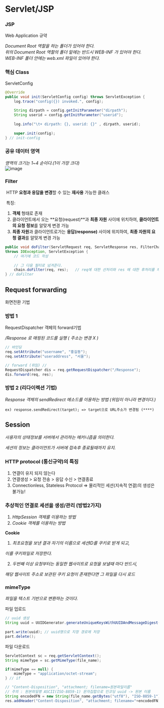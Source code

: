 # Servlet/JSP

### JSP

Web Application 규약

*Document Root 역할을 하는 폴더가 있어야 한다.  
위의 Document Root 역할의 폴더 밑에는 반드시 WEB-INF 가 있어야 한다.  
WEB-INF 폴더 안에는 web.xml 파일이 있어야 한다.*


### 핵심 Class

ServletConfig

```java
@Override
public void init(ServletConfig config) throws ServletException {
	log.trace("config({}) invoked.", config);
	
	String dirpath = config.getInitParameter("dirpath");
	String userid = config.getInitParameter("userid");
	
	log.info("\t+ dirpath: {}, userid: {}" , dirpath, userid);
	
	super.init(config);
} // init-config
```
### 공유 데이터 영역

*영역의 크기는 1~4 순이다.(1이 가장 크다)*  
![image](https://user-images.githubusercontent.com/88135939/188564631-a0e16143-f317-4486-aa2a-7068176a488c.png)

### Filter

 HTTP **요청과 응답을 변경**할 수 있는 **재사용** 가능한 클래스

 특징:

1. **객체** 형태로 존재
2. 클라이언트에서 오는 **요청(request)**과 **최종 자원** 사이에 위치하여, **클라이언트의 요청 정보**를 알맞게 변경 가능
3. **최종 자원**과 클라이언트로가는 **응답(response)** 사이에 위치하여, **최종 자원의 요청 결과**를 알맞게 변경 가능

```java
public void doFilter(ServletRequest req, ServletResponse res, FilterChain chain)
throws IOException, ServletException {
	// 여기에 코드 작성
	
	// 그 다음 필터로 넘겨준다.
	chain.doFilter(req, res);	// req에 대한 선처리와 res 에 대한 후처리를 제어하는 호출
} // doFilter
```

    
## Request forwarding

화면전환 기법

### 방법 1

RequestDispatcher 객페의 forward기법

*/Response 로 매핑된 코드를 실행 ( 주소는 변경 X )*

```java
// 바인딩
req.setAttribute("username", "홍길동");
req.setAttribute("useraddress", "서울");

// forward (위임) // 
RequestDispatcher dis = req.getRequestDispatcher("/Response");
dis.forward(req, res);
```

### 방법 2 (리다이렉션 기법)

*Response 객체의 sendRedirect 메소드를 이용하는 방법 (위임이 아니라 변경이다.)*

```
ex) response.sendRedirect(target); => target으로 URL주소가 변경됨 (****)
```



## Session

*사용자의 상태정보를 서버에서 관리하는 메커니즘을 의미한다.*

*세션의 정보는 클라이언트가 서버에 접속후 종료될때까지 유지.*

### HTTP protocol (통신규약)의 특징

1. 연결이 유지 되지 않는다
2. 연결생성 > 요청 전송 > 응답 수신 > 연결종료
3. Connectionless, Stateless Protocol
=> 물리적인 세션(지속적 연결)의 생성은 불가능!

### 추상적인 연결로 세션을 생성/관리 (방법2가지)

1.  *HttpSession 객체를 이용하는 방법*
2.  *Cookie 객체를 이용하는 방법*

**Cookie**

1. *최초요청을 보낸 결과 자기의 이름으로 세션ID를 쿠키로 받게 되고,*

*이를 쿠키파일로 저장한다.*

2. *두번째 이상 요청부터는 동일한 웹사이트로 요청을 보낼때 마다 반드시,*

*해당 웹사이트 주소로 보관된 쿠키 요청이 존재한다면 그 파일을 다시 로드*

### mimeType

*파일을 텍스트 기반으로 변환하는 것이다.*

파일 업로드

```java
// uuid 생성
String uuid = UUIDGenerator.generateUniqueKeysWithUUIDAndMessageDigest();
	        		
part.write(uuid); // uuid명으로 지정 경로에 저장
part.delete();
```

파일 다운로드

```java
ServletContext sc = req.getServletContext();
String mimeType = sc.getMimeType(file_name);

if(mimeType == null) {
	mimeType = "application/octet-stream";
} // if

// "Content-Disposition", "attachment; filename=원본파일이름"
// 주의 : 원본파일명 ASCII(ISO-8859-1) 문자집합으로 인코딩 uuid -> 원본 이름 
String encodedFN = new String(file_name.getBytes("utf8"), "ISO-8859-1");
res.addHeader("Content-Disposition", "attachment; filename="+encodedFN);
```

